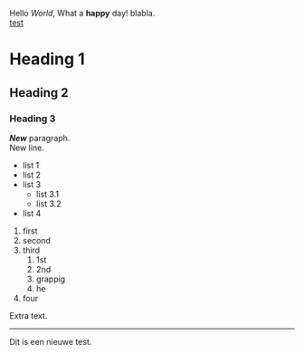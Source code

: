 Hello *World*, What a **happy** day!
blabla.  
[test](ipfs://QmQzhn6hEfbYdCfwzYFsSt3eWpubVKA1dNqsgUwci5vHwq)

# Heading 1

## Heading 2

### Heading 3

***New*** paragraph.  
New line.

* list 1
* list 2
* list 3
    * list 3.1
    * list 3.2
* list 4

1. first
2. second
3. third
    1. 1st
    2. 2nd
    3. grappig
    4. he
4. four

Extra text.

----------

Dit is een nieuwe test.